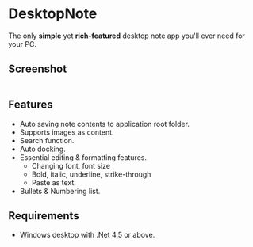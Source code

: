 # DesktopNote
The only **simple** yet **rich-featured** desktop note app you'll ever need for your PC.

## Screenshot
<img src="http://i.imgur.com/yMDR4Sp.png" alt=""/>

## Features
- Auto saving note contents to application root folder.
- Supports images as content.
- Search function.
- Auto docking.
- Essential editing & formatting features.
  - Changing font, font size
  - Bold, italic, underline, strike-through
  - Paste as text.
- Bullets & Numbering list.

## Requirements
- Windows desktop with .Net 4.5 or above.
